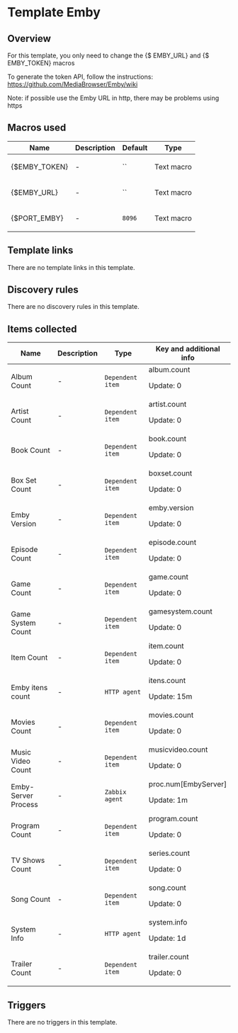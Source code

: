 # Template Emby

## Overview

For this template, you only need to change the {$ EMBY\_URL} and {$ EMBY\_TOKEN} macros


To generate the token API, follow the instructions: <https://github.com/MediaBrowser/Emby/wiki>


 


Note: if possible use the Emby URL in http, there may be problems using https


 



## Macros used

|Name|Description|Default|Type|
|----|-----------|-------|----|
|{$EMBY_TOKEN}|<p>-</p>|``|Text macro|
|{$EMBY_URL}|<p>-</p>|``|Text macro|
|{$PORT_EMBY}|<p>-</p>|`8096`|Text macro|
## Template links

There are no template links in this template.

## Discovery rules

There are no discovery rules in this template.

## Items collected

|Name|Description|Type|Key and additional info|
|----|-----------|----|----|
|Album Count|<p>-</p>|`Dependent item`|album.count<p>Update: 0</p>|
|Artist Count|<p>-</p>|`Dependent item`|artist.count<p>Update: 0</p>|
|Book Count|<p>-</p>|`Dependent item`|book.count<p>Update: 0</p>|
|Box Set Count|<p>-</p>|`Dependent item`|boxset.count<p>Update: 0</p>|
|Emby Version|<p>-</p>|`Dependent item`|emby.version<p>Update: 0</p>|
|Episode Count|<p>-</p>|`Dependent item`|episode.count<p>Update: 0</p>|
|Game Count|<p>-</p>|`Dependent item`|game.count<p>Update: 0</p>|
|Game System Count|<p>-</p>|`Dependent item`|gamesystem.count<p>Update: 0</p>|
|Item Count|<p>-</p>|`Dependent item`|item.count<p>Update: 0</p>|
|Emby itens count|<p>-</p>|`HTTP agent`|itens.count<p>Update: 15m</p>|
|Movies Count|<p>-</p>|`Dependent item`|movies.count<p>Update: 0</p>|
|Music Video Count|<p>-</p>|`Dependent item`|musicvideo.count<p>Update: 0</p>|
|Emby-Server Process|<p>-</p>|`Zabbix agent`|proc.num[EmbyServer]<p>Update: 1m</p>|
|Program Count|<p>-</p>|`Dependent item`|program.count<p>Update: 0</p>|
|TV Shows Count|<p>-</p>|`Dependent item`|series.count<p>Update: 0</p>|
|Song Count|<p>-</p>|`Dependent item`|song.count<p>Update: 0</p>|
|System Info|<p>-</p>|`HTTP agent`|system.info<p>Update: 1d</p>|
|Trailer Count|<p>-</p>|`Dependent item`|trailer.count<p>Update: 0</p>|
## Triggers

There are no triggers in this template.

